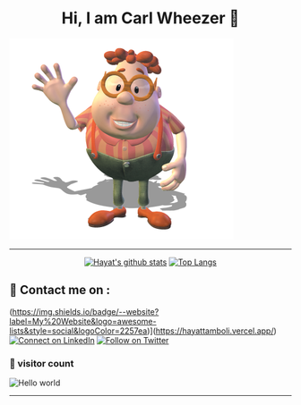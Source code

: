 <h1 align="center" > Hi, I am Carl Wheezer 👋</h1>
<div class="container" >
  
![hello world](https://github.com/AaronWheezer/aaronwheezer/blob/main/Carl.png)
</div>
<hr/>

<div align="center">


[![Hayat's github stats](https://github-readme-stats.vercel.app/api?username=AaronWheezer&show_icons=true&title_color=2257EA&icon_color=2257EA&bg_color=f7f7f7)](https://github.com/anuraghazra/github-readme-stats)
[![Top Langs](https://github-readme-stats.vercel.app/api/top-langs/?username=AaronWheezer&title_color=2257EA&bg_color=f7f7f7&hide=html,css)](https://github.com/anuraghazra/github-readme-stats)

</div>



## 🔗 Contact me on :

(https://img.shields.io/badge/--website?label=My%20Website&logo=awesome-lists&style=social&logoColor=2257ea)](https://hayattamboli.vercel.app/)
[![Connect on LinkedIn](https://img.shields.io/badge/--linkedin?label=LinkedIn&logo=LinkedIn&style=social)](https://www.linkedin.com/in/hayat-tamboli/)
[![Follow on Twitter](https://img.shields.io/badge/--twitter?label=Twitter&logo=Twitter&style=social)](https://twitter.com/HayatTamboli)

### 👀 visitor count

<img src="https://profile-counter.glitch.me/AaronWheezer/count.svg" alt="Hello world" />

<hr />

